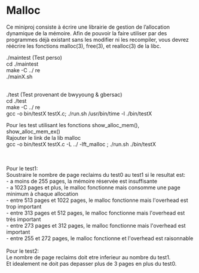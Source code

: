 # Malloc

Ce miniproj consiste à écrire une librairie de gestion de l’allocation dynamique de la
mémoire. Afin de pouvoir la faire utiliser par des programmes déjà existant sans les modifier
ni les recompiler, vous devrez réécrire les fonctions malloc(3), free(3), et realloc(3)
de la libc.<br/>

./maintest (Test perso)<br/>
cd ./maintest<br/>
make -C ../ re<br/>
./mainX.sh<br/>

<br/>
./test (Test provenant de bwyyoung & gbersac)<br/>
cd ./test<br/>
make -C ../ re<br/>
gcc -o bin/testX testX.c; ./run.sh /usr/bin/time -l ./bin/testX<br/>

Pour les test utilisant les fonctions show_alloc_mem(), show_alloc_mem_ex()<br/>
Rajouter le link de la lib malloc<br/>
gcc -o bin/testX testX.c -L ../ -lft_malloc ; ./run.sh ./bin/testX<br/>

<br/>
<br/>
Pour le test1:<br/>
Soustraire le nombre de page reclaims du test0 au test1 si le resultat est:<br/>
- a moins de 255 pages, la mémoire réservée est insuffisante<br/>
- a 1023 pages et plus, le malloc fonctionne mais consomme une page minimum à chaque allocation<br/>
- entre 513 pages et 1022 pages, le malloc fonctionne mais l'overhead est trop important<br/>
- entre 313 pages et 512 pages, le malloc fonctionne mais l'overhead est très important<br/>
- entre 273 pages et 312 pages, le malloc fonctionne mais l'overhead est important<br/>
- entre 255 et 272 pages, le malloc fonctionne et l'overhead est raisonnable<br/>
<br/>
Pour le test2:<br/>
Le nombre de page reclaims doit etre inferieur au nombre du test1.<br/>
Et idealement ne doit pas depasser plus de 3 pages en plus du test0.<br/>
